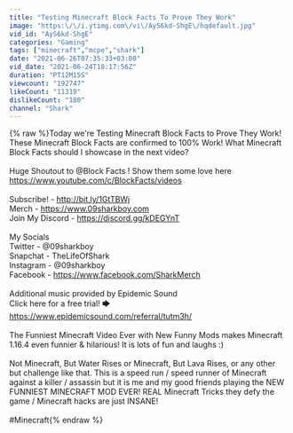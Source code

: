 ```yaml
---
title: "Testing Minecraft Block Facts To Prove They Work"
image: "https:\/\/i.ytimg.com\/vi\/AyS6kd-ShgE\/hqdefault.jpg"
vid_id: "AyS6kd-ShgE"
categories: "Gaming"
tags: ["minecraft","mcpe","shark"]
date: "2021-06-26T07:35:33+03:00"
vid_date: "2021-06-24T18:17:56Z"
duration: "PT12M15S"
viewcount: "192747"
likeCount: "11319"
dislikeCount: "180"
channel: "Shark"
---
```

{% raw %}Today we're Testing Minecraft Block Facts to Prove They Work! These Minecraft Block Facts are confirmed to 100% Work! What Minecraft Block Facts should I showcase in the next video?<br /><br />Huge Shoutout to @Block Facts ! Show them some love here<br /><a rel="nofollow" target="blank" href="https://www.youtube.com/c/BlockFacts/videos">https://www.youtube.com/c/BlockFacts/videos</a><br /><br />Subscribe! -  <a rel="nofollow" target="blank" href="http://bit.ly/1GtTBWj">http://bit.ly/1GtTBWj</a><br />Merch - <a rel="nofollow" target="blank" href="https://www.09sharkboy.com">https://www.09sharkboy.com</a><br />Join My Discord - <a rel="nofollow" target="blank" href="https://discord.gg/kDEGYnT">https://discord.gg/kDEGYnT</a><br /><br />My Socials<br />Twitter - @09sharkboy<br />Snapchat - TheLifeOfShark<br />Instagram - @09sharkboy<br />Facebook - <a rel="nofollow" target="blank" href="https://www.facebook.com/SharkMerch">https://www.facebook.com/SharkMerch</a><br /><br />Additional music provided by Epidemic Sound<br />Click here for a free trial! 🡆 <a rel="nofollow" target="blank" href="https://www.epidemicsound.com/referral/tutm3h/">https://www.epidemicsound.com/referral/tutm3h/</a><br /><br />The Funniest Minecraft Video Ever with New Funny Mods makes Minecraft 1.16.4 even funnier &amp; hilarious! It is lots of fun and laughs :) <br /><br />Not Minecraft, But Water Rises or Minecraft, But Lava Rises, or any other but challenge like that. This is a speed run / speed runner of Minecraft against a killer / assassin but it is me and my good friends playing the NEW FUNNIEST MINECRAFT MOD EVER! REAL Minecraft Tricks they defy the game / Minecraft hacks are just INSANE!<br /><br />#Minecraft{% endraw %}
